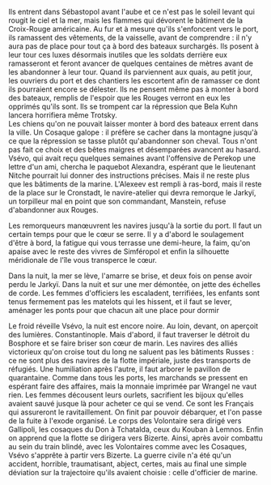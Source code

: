 Ils entrent dans Sébastopol avant l'aube et ce n'est pas le soleil levant qui rougit le ciel et la mer, mais les flammes qui dévorent le bâtiment de la Croix-Rouge américaine. Au fur et à mesure qu'ils s'enfoncent vers le port, ils ramassent des vêtements, de la vaisselle, avant de comprendre : il n'y aura pas de place pour tout ça à bord des bateaux surchargés. Ils posent à leur tour ces luxes désormais inutiles que les soldats derrière eux ramasseront et feront avancer de quelques centaines de mètres avant de les abandonner à leur tour. 
Quand ils parviennent aux quais, au petit jour, les ouvriers du port et des chantiers les escortent afin de ramasser ce dont ils pourraient encore se délester. Ils ne pensent même pas à monter à bord des bateaux, remplis de l'espoir que les Rouges verront en eux les opprimés qu'ils sont. Ils se trompent car la répression que Bela Kuhn lancera horrifiera même Trotsky.  
Les chiens qu'on ne pouvait laisser monter à bord des bateaux errent dans la ville. Un Cosaque galope : il préfère se cacher dans la montagne jusqu'à ce que la répression se tasse plutôt qu'abandonner son cheval. Tous n'ont pas fait ce choix et des bêtes maigres et désemparées avancent au hasard. 
Vsévo, qui avait reçu quelques semaines avant l'offensive de Perekop une lettre d'un ami, chercha le paquebot Alexandra, espérant que le lieutenant Nitche pourrait lui donner des instructions précises. 
Mais il ne reste plus que les bâtiments de la marine. L'Alexeev est rempli à ras-bord, mais il reste de la place sur le Cronstadt, le navire-atelier qui devra remorque le Jarkyï, un torpilleur mal en point que son commandant, Manstein, refuse d'abandonner aux Rouges. 

Les remorqueurs manœuvrent les navires jusqu'à la sortie du port. Il faut un certain temps pour que le cœur se serre. Il y a d'abord le soulagement d'être à bord, la fatigue qui vous terrasse une demi-heure, la faim, qu'on apaise avec le reste des vivres de Simféropol et enfin la silhouette méridionale de l'île vous transperce le cœur. 

Dans la nuit, la mer se lève, l'amarre se brise, et deux fois on pense avoir perdu le Jarkyï. Dans la nuit et sur une mer démontée, on jette des échelles de corde. Les femmes d'officiers les escaladent, terrifiées, les enfants sont tenus fermement pas les matelots qui les hissent, et il faut se lever, aménager les ponts pour que chacun ait une place pour dormir

Le froid réveille Vsévo, la nuit est encore noire. Au loin, devant, on aperçoit des lumières. Constantinople. Mais d'abord, il faut traverser le détroit du Bosphore et se faire briser son cœur de marin. Les navires des alliés victorieux qu'on croise tout du long ne saluent pas les bâtiments Russes : ce ne sont plus des navires de la flotte impériale, juste des transports de réfugiés. Une humiliation après l'autre, il faut arborer le pavillon de quarantaine. 
Comme dans tous les ports, les marchands se pressent en espérant faire des affaires, mais la monnaie imprimée par Wrangel ne vaut rien. Les femmes décousent leurs ourlets, sacrifient les bijoux qu'elles avaient sauvé jusque là pour acheter ce qui se vend. Ce sont les Français qui assureront le ravitaillement. On finit par pouvoir débarquer, et l'on passe de la fuite à l'exode organisé. 
Le corps des Volontaire sera dirigé vers Gallipoli, les cosaques du Don à Tchatalda, ceux du Kouban à Lemnos. Enfin on apprend que la flotte se dirigera vers Bizerte. 
Ainsi, après avoir combattu au sein du train blindé, avec les Volontaires comme avec les Cosaques, Vsévo s'apprête à partir vers Bizerte. La guerre civile n'a été qu'un accident, horrible, traumatisant, abject, certes, mais au final une simple déviation sur la trajectoire qu'ils avaient choisie : celle d'officier de marine. 


